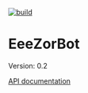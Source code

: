 [![build](https://travis-ci.org/Eeems/EeeZorBot.svg)](https://travis-ci.org/Eeems/EeeZorBot)

EeeZorBot
=========
Version:
  0.2

[API documentation](http://eeems.github.io/EeeZorBot)
